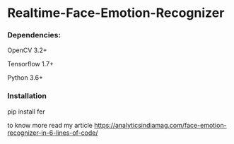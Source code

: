 # Realtime-Face-Emotion-Recognizer

### Dependencies:
OpenCV 3.2+

Tensorflow 1.7+

Python 3.6+

### Installation

pip install fer

to know more read my article https://analyticsindiamag.com/face-emotion-recognizer-in-6-lines-of-code/
